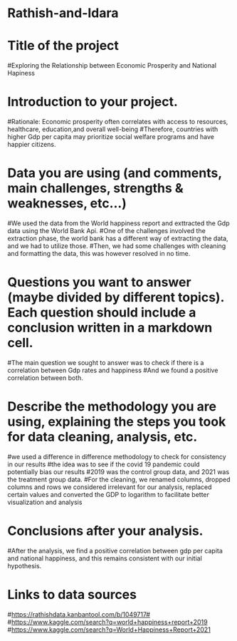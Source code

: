 # Rathish-and-Idara
# Title of the project
#Exploring the Relationship between Economic Prosperity and National Hapiness
# Introduction to your project.
#Rationale: Economic prosperity often correlates with access to resources, healthcare, education,and overall well-being
#Therefore, countries with higher Gdp per capita may prioritize social welfare programs and have happier citizens.
# Data you are using (and comments, main challenges, strengths & weaknesses, etc…)
#We used the data from the World happiness report and exttracted the Gdp data using the World Bank Api.
#One of the challenges involved the extraction phase, the world bank has a different way of extracting the data, and we had to utilize those.
#Then, we had some challenges with cleaning and formatting the data, this was however resolved in no time.
# Questions you want to answer (maybe divided by different topics). Each question should include a conclusion written in a markdown cell.
#The main question we sought to answer was to check if there is a correlation between Gdp rates and happiness
#And we found a positive correlation between both.
# Describe the methodology you are using, explaining the steps you took for data cleaning, analysis, etc.
#we used a difference in difference methodology to check for consistency in our results
#the idea was to see if the covid 19 pandemic could potentially bias our results
#2019 was the control group data, and 2021 was the treatment group data.
#For the cleaning, we renamed columns, dropped columns and rows we considered irrelevant for our analysis, replaced certain values and converted the GDP to logarithm to facilitate better visualization and analysis

# Conclusions after your analysis.
#After the analysis, we find a positive correlation between gdp per capita and national happiness, and this remains consistent with our initial hypothesis.

# Links to data sources
#https://rathishdata.kanbantool.com/b/1049717#
#https://www.kaggle.com/search?q=world+happiness+report+2019
#https://www.kaggle.com/search?q=World+Happiness+Report+2021